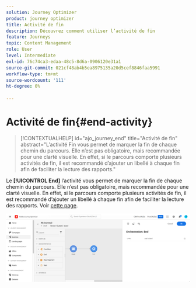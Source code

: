 ```yaml
---
solution: Journey Optimizer
product: journey optimizer
title: Activité de fin
description: Découvrez comment utiliser l’activité de fin
feature: Journeys
topic: Content Management
role: User
level: Intermediate
exl-id: 76c74ca3-edaa-48c5-8d6a-0906120e31a1
source-git-commit: 021cf48ab4b5ea8975135a20d5cef8846faa5991
workflow-type: tm+mt
source-wordcount: '111'
ht-degree: 0%

---
```


# Activité de fin{#end-activity}

>[!CONTEXTUALHELP]
>id="ajo_journey_end"
>title="Activité de fin"
>abstract="L’activité Fin vous permet de marquer la fin de chaque chemin du parcours. Elle n’est pas obligatoire, mais recommandée pour une clarté visuelle. En effet, si le parcours comporte plusieurs activités de fin, il est recommandé d’ajouter un libellé à chaque fin afin de faciliter la lecture des rapports."

Le **[!UICONTROL End]** l’activité vous permet de marquer la fin de chaque chemin du parcours. Elle n’est pas obligatoire, mais recommandée pour une clarté visuelle. En effet, si le parcours comporte plusieurs activités de fin, il est recommandé d’ajouter un libellé à chaque fin afin de faciliter la lecture des rapports. Voir [cette page](../reports/live-report.md).

![](assets/journey54.png)
